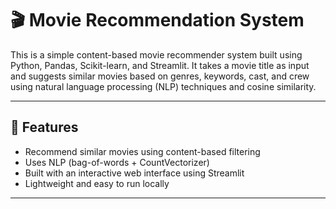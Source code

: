 # 🎬 Movie Recommendation System
This is a simple content-based movie recommender system built using Python, Pandas, Scikit-learn, and Streamlit.
It takes a movie title as input and suggests similar movies based on genres, keywords, cast, and crew using natural language processing (NLP) techniques and cosine similarity.

---

## 🚀 Features
- Recommend similar movies using content-based filtering
- Uses NLP (bag-of-words + CountVectorizer)
- Built with an interactive web interface using Streamlit
- Lightweight and easy to run locally

---
